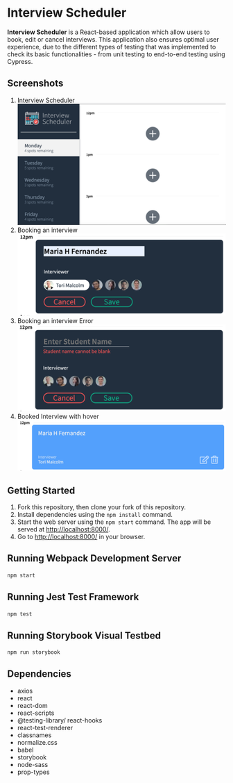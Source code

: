 # Interview Scheduler

**Interview Scheduler** is a React-based application which allow users to book, edit or cancel interviews. This application also ensures optimal user experience, due to the different types of testing that was implemented to check its basic functionalities - from unit testing to end-to-end testing using Cypress.

## Screenshots
1. Interview Scheduler
!["Interview Scheduler"](https://github.com/mariahfernnn/scheduler/blob/master/docs/interview-scheduler.png?raw=true)
2. Booking an interview
!["Booking an interview"](https://github.com/mariahfernnn/scheduler/blob/master/docs/booking-interview.png?raw=true)
3. Booking an interview Error
!["Booking an interview Error"](https://github.com/mariahfernnn/scheduler/blob/master/docs/booking-interview-error.png?raw=true)
4. Booked Interview with hover
!["Booked Interview with hover"](https://github.com/mariahfernnn/scheduler/blob/master/docs/booked-interview-hover-on.png?raw=true)

## Getting Started

1. Fork this repository, then clone your fork of this repository.
2. Install dependencies using the `npm install` command.
3. Start the web server using the `npm start` command. The app will be served at <http://localhost:8000/>.
4. Go to <http://localhost:8000/> in your browser.

## Running Webpack Development Server

```sh
npm start
```

## Running Jest Test Framework

```sh
npm test
```

## Running Storybook Visual Testbed

```sh
npm run storybook
```

## Dependencies

- axios
- react
- react-dom
- react-scripts
- @testing-library/ react-hooks
- react-test-renderer
- classnames
- normalize.css
- babel
- storybook
- node-sass
- prop-types
